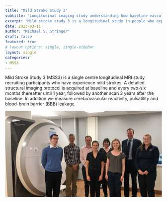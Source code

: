 ```yaml
---
title: "Mild Stroke Study 3"
subtitle: "Longitudinal imaging study understanding how baseline vascular dysfunctions influence how tissue evolves over one and three years"
excerpt: "Mild stroke study 3 is a longitudinal study in people who experienced mild strokes. We acquire detailed structural and functional images to try to better understand what causes some tissues to become less healthy over time."
date: 2023-03-11
author: "Michael S. Stringer"
draft: false
featured: true
# layout options: single, single-sidebar
layout: single
categories:
- MSS3
---
```


Mild Stroke Study 3 (MSS3) is a single centre longitudinal MRI study recruiting participants who have experience mild strokes. A detailed structural imaging protocol is acquired at baseline and every two-six months thereafter until 1 year, followed by another scan 3 years after the baseline. In addition we measure cerebrovascular reactivity, pulsatility and blood-brain barrier (BBB) leakage.

![](featured.jpg)